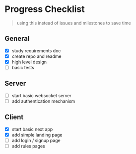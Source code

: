 # Progress Checklist
> using this instead of issues and milestones to save time

## General
- [x] study requirements doc
- [x] create repo and readme
- [x] high level design
- [ ] basic tests

## Server
- [ ] start basic websocket server
- [ ] add authentication mechanism

## Client
- [x] start basic next app
- [x] add simple landing page
- [ ] add login / signup page
- [ ] add rules pages
